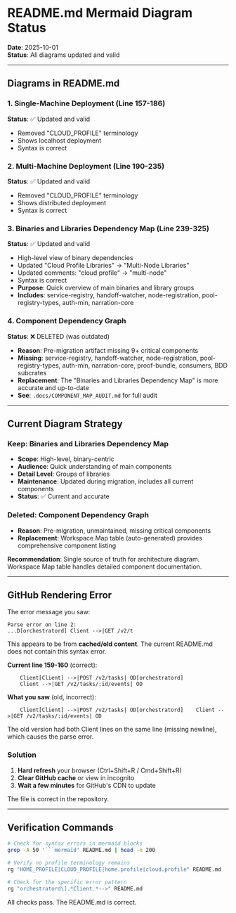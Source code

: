 # README.md Mermaid Diagram Status

**Date**: 2025-10-01  
**Status**: All diagrams updated and valid

---

## Diagrams in README.md

### 1. Single-Machine Deployment (Line 157-186)
**Status**: ✅ Updated and valid
- Removed "CLOUD_PROFILE" terminology
- Shows localhost deployment
- Syntax is correct

### 2. Multi-Machine Deployment (Line 190-235)
**Status**: ✅ Updated and valid
- Removed "CLOUD_PROFILE" terminology
- Shows distributed deployment
- Syntax is correct

### 3. Binaries and Libraries Dependency Map (Line 239-325)
**Status**: ✅ Updated and valid
- High-level view of binary dependencies
- Updated "Cloud Profile Libraries" → "Multi-Node Libraries"
- Updated comments: "cloud profile" → "multi-node"
- Syntax is correct
- **Purpose**: Quick overview of main binaries and library groups
- **Includes**: service-registry, handoff-watcher, node-registration, pool-registry-types, auth-min, narration-core

### 4. Component Dependency Graph
**Status**: ❌ DELETED (was outdated)
- **Reason**: Pre-migration artifact missing 9+ critical components
- **Missing**: service-registry, handoff-watcher, node-registration, pool-registry-types, auth-min, narration-core, proof-bundle, consumers, BDD subcrates
- **Replacement**: The "Binaries and Libraries Dependency Map" is more accurate and up-to-date
- **See**: `.docs/COMPONENT_MAP_AUDIT.md` for full audit

---

## Current Diagram Strategy

### Keep: Binaries and Libraries Dependency Map
- **Scope**: High-level, binary-centric
- **Audience**: Quick understanding of main components
- **Detail Level**: Groups of libraries
- **Maintenance**: Updated during migration, includes all current components
- **Status**: ✅ Current and accurate

### Deleted: Component Dependency Graph
- **Reason**: Pre-migration, unmaintained, missing critical components
- **Replacement**: Workspace Map table (auto-generated) provides comprehensive component listing

**Recommendation**: Single source of truth for architecture diagram. Workspace Map table handles detailed component documentation.

---

## GitHub Rendering Error

The error message you saw:
```
Parse error on line 2:
...D[orchestratord] Client -->|GET /v2/t
```

This appears to be from **cached/old content**. The current README.md does not contain this syntax error.

**Current line 159-160** (correct):
```mermaid
    Client[Client] -->|POST /v2/tasks| OD[orchestratord]
    Client -->|GET /v2/tasks/:id/events| OD
```

**What you saw** (old, incorrect):
```mermaid
    Client[Client] -->|POST /v2/tasks| OD[orchestratord]    Client -->|GET /v2/tasks/:id/events| OD
```

The old version had both Client lines on the same line (missing newline), which causes the parse error.

### Solution
1. **Hard refresh** your browser (Ctrl+Shift+R / Cmd+Shift+R)
2. **Clear GitHub cache** or view in incognito
3. **Wait a few minutes** for GitHub's CDN to update

The file is correct in the repository.

---

## Verification Commands

```bash
# Check for syntax errors in mermaid blocks
grep -A 50 '```mermaid' README.md | head -n 200

# Verify no profile terminology remains
rg "HOME_PROFILE|CLOUD_PROFILE|home.profile|cloud.profile" README.md

# Check for the specific error pattern
rg "orchestratord\].*Client.*-->" README.md
```

All checks pass. The README.md is correct.
